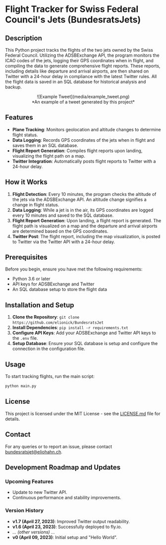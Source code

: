 # Flight Tracker for Swiss Federal Council's Jets (BundesratsJets)

## Description

This Python project tracks the flights of the two jets owned by the Swiss Federal Council. Utilizing the ADSBExchange API, the program monitors the ICAO codes of the jets, logging their GPS coordinates when in flight, and compiling the data to generate comprehensive flight reports. These reports, including details like departure and arrival airports, are then shared on Twitter with a 24-hour delay in compliance with the latest Twitter rules. All the flight data is saved in an SQL database for historical analysis and backup.

<div align="center">
    ![Example Tweet](media/example_tweet.png)
    <br>
    *An example of a tweet generated by this project*
</div>

## Features

- **Plane Tracking**: Monitors geolocation and altitude changes to determine flight status.
- **Data Logging**: Records GPS coordinates of the jets when in flight and saves them in an SQL database.
- **Flight Report Generation**: Compiles flight reports upon landing, visualizing the flight path on a map.
- **Twitter Integration**: Automatically posts flight reports to Twitter with a 24-hour delay.

## How it Works

1. **Flight Detection**: Every 10 minutes, the program checks the altitude of the jets via the ADSBExchange API. An altitude change signifies a change in flight status.
2. **Data Logging**: While a jet is in the air, its GPS coordinates are logged every 10 minutes and saved to the SQL database.
3. **Flight Report Generation**: Upon landing, a flight report is generated. The flight path is visualized on a map and the departure and arrival airports are determined based on the GPS coordinates.
4. **Twitter Post**: The flight report, including the map visualization, is posted to Twitter via the Twitter API with a 24-hour delay.

## Prerequisites

Before you begin, ensure you have met the following requirements:

- Python 3.6 or later
- API keys for ADSBExchange and Twitter
- An SQL database setup to store the flight data

## Installation and Setup

1. **Clone the Repository**: `git clone https://github.com/elionick/BundesratsJet`
2. **Install Dependencies**: `pip install -r requirements.txt`
3. **Configure API Keys**: Add your ADSBExchange and Twitter API keys to the `.env` file.
4. **Setup Database**: Ensure your SQL database is setup and configure the connection in the configuration file.

## Usage

To start tracking flights, run the main script:

```bash
python main.py
```


## License

This project is licensed under the MIT License - see the [LICENSE.md](LICENSE.md) file for details.

## Contact

For any queries or to report an issue, please contact [bundesratsjet@eliohahn.ch](mailto:bundesratsjet@eliohahn.ch).

## Development Roadmap and Updates

### Upcoming Features
- Update to new Twitter API.
- Continuous performance and stability improvements.

### Version History

- **v1.7 (April 27, 2023)**: Improved Twitter output readability.
- **v1.6 (April 23, 2023)**: Successfully deployed to fly.io.
- *... (other versions) ...*
- **v0 (April 09, 2023)**: Initial setup and "Hello World".

